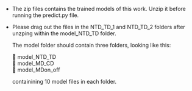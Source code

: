 * The zip files contains the trained models of this work. Unzip it before running the predict.py file. 
* Please drag out the files in the NTD_TD_1 and NTD_TD_2 folders after unzping within the model_NTD_TD folder.

  
  The model folder should contain three folders, looking like this:

  :file_folder: model_NTD_TD  
  :file_folder: model_MD_CD  
  :file_folder: model_MDon_off  

  containining 10 model files in each folder. 
